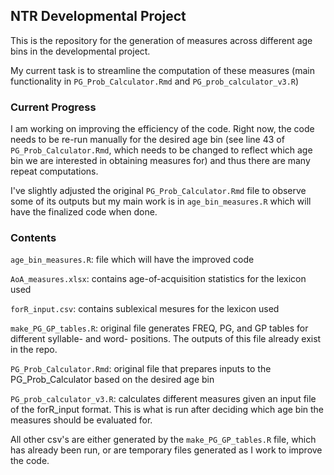 ## NTR Developmental Project

This is the repository for the generation of measures across different age bins in the developmental project.

My current task is to streamline the computation of these measures (main functionality in `PG_Prob_Calculator.Rmd` and `PG_prob_calculator_v3.R`)

### Current Progress

I am working on improving the efficiency of the code. Right now, the code needs to be re-run manually for the desired age bin (see line 43 of `PG_Prob_Calculator.Rmd`, which needs to be changed to reflect which age bin we are interested in obtaining measures for) and thus there are many repeat computations.

I've slightly adjusted the original `PG_Prob_Calculator.Rmd` file to observe some of its outputs but my main work is in `age_bin_measures.R` which will have the finalized code when done.

### Contents

`age_bin_measures.R`: file which will have the improved code

`AoA_measures.xlsx`: contains age-of-acquisition statistics for the lexicon used

`forR_input.csv`: contains sublexical mesures for the lexicon used

`make_PG_GP_tables.R`: original file generates FREQ, PG, and GP tables for different syllable- and word- positions. The outputs of this file already exist in the repo.

`PG_Prob_Calculator.Rmd`: original file that prepares inputs to the PG_Prob_Calculator based on the desired age bin

`PG_prob_calculator_v3.R`: calculates different measures given an input file of the forR_input format. This is what is run after deciding which age bin the measures should be evaluated for.

All other csv's are either generated by the `make_PG_GP_tables.R` file, which has already been run, or are temporary files generated as I work to improve the code.